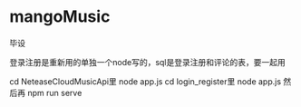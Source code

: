 # mangoMusic
毕设

登录注册是重新用的单独一个node写的，sql是登录注册和评论的表，要一起用

cd  NeteaseCloudMusicApi里  node app.js
cd login_register里 node app.js
然后再 npm run serve
